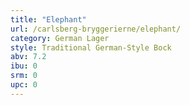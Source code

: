 ```yaml
---
title: "Elephant"
url: /carlsberg-bryggerierne/elephant/
category: German Lager
style: Traditional German-Style Bock
abv: 7.2
ibu: 0
srm: 0
upc: 0
---
```


